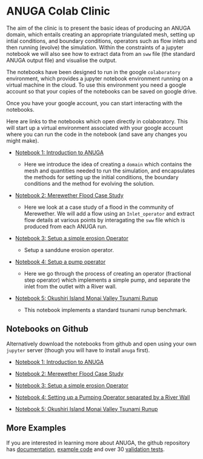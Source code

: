 # ANUGA Colab Clinic


The aim of the clinic is to present the basic ideas of producing an ANUGA domain, which entails creating an appropriate triangulated mesh, setting up intial conditions, and boundary conditions, operators such as flow inlets and then running (evolve) the simulation. Within the constraints of a jupyter notebook we will also see how to extract data from an `sww` file (the standard ANUGA output file) and visualise the output.  

The notebooks have been designed to run in the google `colaboratory` environment, which provides a jupyter notebook environment running on a virtual machine in the cloud. To use this environment you need a google account so that your copies of the notebooks can be saved on google drive. 

Once you have your google account, you can start interacting with the notebooks. 

Here are links to the notebooks which open directly in colaboratory. This will start up a virtual environment associated with your google account where you can run the code in the notebook (and save any changes you might make).

* [Notebook 1: Introduction to ANUGA](https://colab.research.google.com/github/stoiver/anuga-clinic-2018/blob/master/notebooks/notebook1.ipynb)
  - Here we introduce the idea of creating a `domain` which contains the mesh and quantities needed to run the simulation, and encapsulates the methods for setting up the initial conditions, the boundary conditions and the method for evolving the solution.

* [Notebook 2: Merewether Flood Case Study](https://colab.research.google.com/github/stoiver/anuga-clinic-2018/blob/master/notebooks/notebook2.ipynb)
  - Here we look at a case study of a flood in the community of Merewether.  We will add a flow using an `Inlet_operator` and extract flow details at various points by interagating the `sww` file which is produced from each ANUGA run. 

* [Notebook 3: Setup a simple erosion Operator](https://colab.research.google.com/github/stoiver/anuga-clinic-2018/blob/master/notebooks/notebook3.ipynb)
  - Setup a sanddune erosion operator.

* [Notebook 4: Setup a pump operator](https://colab.research.google.com/github/stoiver/anuga-clinic-2018/blob/master/notebooks/notebook4.ipynb)
  - Here we go through the process of creating an operator (fractional step operator) which implements a simple pump, and separate the inlet from the outlet with a River wall.

* [Notebook 5: Okushiri Island Monai Valley Tsunami Runup](https://colab.research.google.com/github/stoiver/anuga-clinic-2018/blob/master/notebooks/notebook5.ipynb)
  - This notebook implements a standard tsunami runup benchmark. 
  
## Notebooks on Github

Alternatively download the notebooks from  github and open using your own `jupyter` server (though you will have to install `anuga` first). 

* [Notebook 1: Introduction to ANUGA](notebooks/notebook1.ipynb)
 
* [Notebook 2: Merewether Flood Case Study](notebooks/notebook2.ipynb)
  
* [Notebook 3: Setup a simple erosion Operator](notebooks/notebook3.ipynb)
  
* [Notebook 4: Setting up a Pumping Operator separated by a River Wall](notebooks/notebook4.ipynb)

* [Notebook 5: Okushiri Island Monai Valley Tsunami Runup](notebooks/notebook5.ipynb)
   
## More Examples

If you are interested in learning more about ANUGA, the github repository has [documentation](https://github.com/GeoscienceAustralia/anuga_core/tree/master/doc), [example code](https://github.com/GeoscienceAustralia/anuga_core/tree/master/examples) and over 30 [validation tests](https://github.com/GeoscienceAustralia/anuga_core/tree/master/validation_tests).
